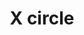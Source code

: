 ---
title: X circle
tags: ["x", "circle", "close", "cancel", "remove"]
icon: x-circle
svg: '<svg xmlns="http://www.w3.org/2000/svg" width="24" height="24" fill="none" viewBox="0 0 24 24" stroke-width="1.5" stroke-linecap="round" stroke-linejoin="round" stroke="currentColor"><circle cx="12" cy="12.5" r="9"/><path d="m15 9.5-6 6m0-6 6 6"/></svg>'
---